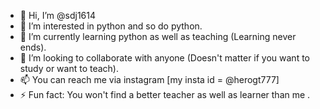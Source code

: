 - 👋 Hi, I’m @sdj1614
- 👀 I’m interested in python and so do python.
- 🌱 I’m currently learning python as well as teaching (Learning never ends).
- 💞️ I’m looking to collaborate with anyone (Doesn't matter if you want to study or want to teach).
- 📫 You can reach me via instagram [my insta id = @herogt777]
- ⚡ Fun fact: You won't find a better teacher as well as learner than me .

<!---
sdj1614/sdj1614 is a ✨ special ✨ repository because its `README.md` (this file) appears on your GitHub profile.
You can click the Preview link to take a look at your changes.
--->
